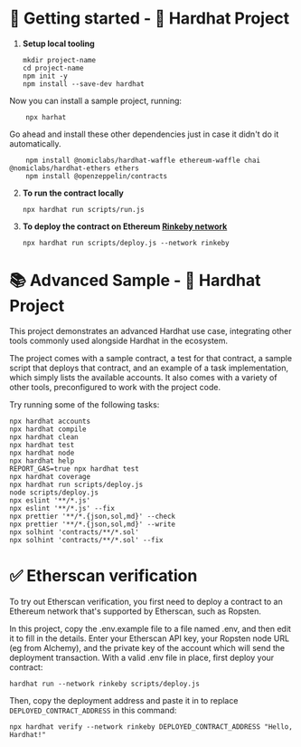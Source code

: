 
# 🚀 Getting started - 👷‍ Hardhat Project

1.  **Setup local tooling**
    ```shell
    mkdir project-name
    cd project-name
    npm init -y
    npm install --save-dev hardhat
    ```

Now you can install a sample project, running:

```shell
    npx harhat
```

Go ahead and install these other dependencies just in case it didn't do it automatically.

```shell
    npm install @nomiclabs/hardhat-waffle ethereum-waffle chai @nomiclabs/hardhat-ethers ethers
    npm install @openzeppelin/contracts
```

2.  **To run the contract locally**

    ```shell
    npx hardhat run scripts/run.js
    ```

3.  **To deploy the contract on Ethereum [Rinkeby network](https://hardhat.org/tutorial/deploying-to-a-live-network.html#_7-deploying-to-a-live-network)**


    ```shell
    npx hardhat run scripts/deploy.js --network rinkeby
    ```

# 📚 Advanced Sample - 👷‍ Hardhat Project

This project demonstrates an advanced Hardhat use case, integrating other tools commonly used alongside Hardhat in the ecosystem.

The project comes with a sample contract, a test for that contract, a sample script that deploys that contract, and an example of a task implementation, which simply lists the available accounts. It also comes with a variety of other tools, preconfigured to work with the project code.

Try running some of the following tasks:

```shell
npx hardhat accounts
npx hardhat compile
npx hardhat clean
npx hardhat test
npx hardhat node
npx hardhat help
REPORT_GAS=true npx hardhat test
npx hardhat coverage
npx hardhat run scripts/deploy.js
node scripts/deploy.js
npx eslint '**/*.js'
npx eslint '**/*.js' --fix
npx prettier '**/*.{json,sol,md}' --check
npx prettier '**/*.{json,sol,md}' --write
npx solhint 'contracts/**/*.sol'
npx solhint 'contracts/**/*.sol' --fix
```

# ✅ Etherscan verification

To try out Etherscan verification, you first need to deploy a contract to an Ethereum network that's supported by Etherscan, such as Ropsten.

In this project, copy the .env.example file to a file named .env, and then edit it to fill in the details. Enter your Etherscan API key, your Ropsten node URL (eg from Alchemy), and the private key of the account which will send the deployment transaction. With a valid .env file in place, first deploy your contract:

```shell
hardhat run --network rinkeby scripts/deploy.js
```

Then, copy the deployment address and paste it in to replace `DEPLOYED_CONTRACT_ADDRESS` in this command:

```shell
npx hardhat verify --network rinkeby DEPLOYED_CONTRACT_ADDRESS "Hello, Hardhat!"
```
